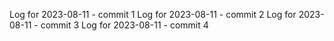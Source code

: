 Log for 2023-08-11 - commit 1
Log for 2023-08-11 - commit 2
Log for 2023-08-11 - commit 3
Log for 2023-08-11 - commit 4

